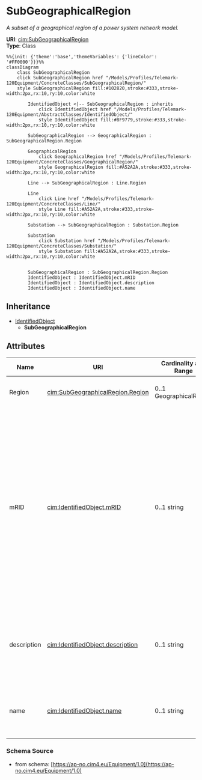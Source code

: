 # SubGeographicalRegion

_A subset of a geographical region of a power system network model._

**URI**: [cim:SubGeographicalRegion](https://cim.ucaiug.io/ns#SubGeographicalRegion)<br />
**Type**: Class

```mermaid
%%{init: {'theme':'base','themeVariables': {'lineColor': '#FF0000'}}}%%
classDiagram
    class SubGeographicalRegion
    click SubGeographicalRegion href "/Models/Profiles/Telemark-120Equipment/ConcreteClasses/SubGeographicalRegion/"
    style SubGeographicalRegion fill:#102820,stroke:#333,stroke-width:2px,rx:10,ry:10,color:white
     
        IdentifiedObject <|-- SubGeographicalRegion : inherits
            click IdentifiedObject href "/Models/Profiles/Telemark-120Equipment/AbstractClasses/IdentifiedObject/"
            style IdentifiedObject fill:#8F9779,stroke:#333,stroke-width:2px,rx:10,ry:10,color:white

        SubGeographicalRegion --> GeographicalRegion : SubGeographicalRegion.Region

        GeographicalRegion
            click GeographicalRegion href "/Models/Profiles/Telemark-120Equipment/ConcreteClasses/GeographicalRegion/"
            style GeographicalRegion fill:#A52A2A,stroke:#333,stroke-width:2px,rx:10,ry:10,color:white

        Line --> SubGeographicalRegion : Line.Region

        Line
            click Line href "/Models/Profiles/Telemark-120Equipment/ConcreteClasses/Line/"
            style Line fill:#A52A2A,stroke:#333,stroke-width:2px,rx:10,ry:10,color:white

        Substation --> SubGeographicalRegion : Substation.Region

        Substation
            click Substation href "/Models/Profiles/Telemark-120Equipment/ConcreteClasses/Substation/"
            style Substation fill:#A52A2A,stroke:#333,stroke-width:2px,rx:10,ry:10,color:white


        SubGeographicalRegion : SubGeographicalRegion.Region
        IdentifiedObject : IdentifiedObject.mRID
        IdentifiedObject : IdentifiedObject.description
        IdentifiedObject : IdentifiedObject.name
```

## Inheritance
* [IdentifiedObject](IdentifiedObject.md)
    * **SubGeographicalRegion**

## Attributes
| Name | URI | Cardinality and Range | Description | Inheritance |
| ---  | --- | --- | --- | --- |
| Region | [cim:SubGeographicalRegion.Region](https://cim.ucaiug.io/ns#SubGeographicalRegion.Region) | 0..1 GeographicalRegion | The geographical region which this sub-geographical region is within. | direct |
| mRID | [cim:IdentifiedObject.mRID](https://cim.ucaiug.io/ns#IdentifiedObject.mRID) | 0..1 string | Master resource identifier issued by a model authority. The mRID is unique within an exchange context. Global uniqueness is easily achieved by using a UUID, as specified in RFC 4122, for the mRID. The use of UUID is strongly recommended.For CIMXML data files in RDF syntax conforming to IEC 61970-552, the mRID is mapped to rdf:ID or rdf:about attributes that identify CIM object elements. | IdentifiedObject |
| description | [cim:IdentifiedObject.description](https://cim.ucaiug.io/ns#IdentifiedObject.description) | 0..1 string | The description is a free human readable text describing or naming the object. It may be non unique and may not correlate to a naming hierarchy. | IdentifiedObject |
| name | [cim:IdentifiedObject.name](https://cim.ucaiug.io/ns#IdentifiedObject.name) | 0..1 string | The name is any free human readable and possibly non unique text naming the object. | IdentifiedObject |

### Schema Source
* from schema: [https://ap-no.cim4.eu/Equipment/1.0](https://ap-no.cim4.eu/Equipment/1.0)
